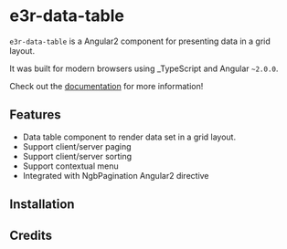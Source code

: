 # e3r-data-table  

`e3r-data-table` is a Angular2 component for presenting data in a grid layout.

It was built for modern browsers using _TypeScript and Angular `~2.0.0`.

Check out the [documentation](https://github.com/e3r-development/e3r-data-table/) for more information!

## Features
- Data table component to render data set in a grid layout.
- Support client/server paging
- Support client/server sorting
- Support contextual menu
- Integrated with NgbPagination Angular2 directive

## Installation

## Credits